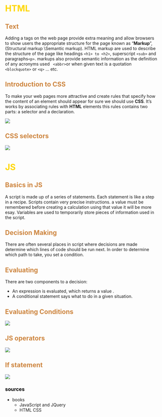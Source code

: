 # **<span style="color:gold">HTML</span>**
##  <span style="color:peru">Text</span>

Adding a tags on the web page provide extra meaning
and allow browsers to show users the
appropriate structure for the page known as “**Markup**”, (Structural markup \Semantic markup).
HTML markup are used to describe the structure of
the page like headings `<h1> to <h2>`, superscript `<sub>` and paragraphs`<p>`. markups also provide semantic information as the definition of any
acronyms used ` <abbr>`or  when given text is a quotation `<blockquote>`  or  `<q>` ... etc.

##  <span style="color:peru">Introduction to CSS</span>
To make your web pages more attractive and create rules that specify how the content of an element should appear for sure we should use **CSS**. It’s works by associating rules with **HTML** elements this rules contains two parts: a selector and a declaration.

![](https://www.tutorialrepublic.com/lib/images/css-selector.png)

##  <span style="color:peru"> CSS selectors</span>
![](https://i.pinimg.com/originals/bc/97/96/bc97965579512f8a6d2303934f599c65.png)


# **<span style="color:gold">JS</span>**

##  <span style="color:peru">  Basics in JS</span>
 
 A script is made up of a series of statements. Each
statement is like a step in a recipe.
Scripts contain very precise instructions. a value must be remembered
before creating a calculation using that value it will be more esay.
Variables are used to temporarily store pieces of
information used in the script.




##  <span style="color:peru">  Decision Making</span>
There are often several places in script where decisions are made 
determine which lines of code should be run next. In order to determine which path to take, you set a condition. 


##  <span style="color:peru">  Evaluating </span>
There are two components to a decision: 
-  An expression is evaluated, which returns a value .
- A conditional statement says what to do in a given situation.
##  <span style="color:peru">  Evaluating Conditions </span>
![](https://www.miltonmarketing.com/wp-content/uploads/2018/04/javascriptcomparisonoperatorsimage041.jpg)

##  <span style="color:peru">  JS operators  </span>
![](https://d2h0cx97tjks2p.cloudfront.net/blogs/wp-content/uploads/sites/2/2019/03/JavaScript-Operators.jpg)

##  <span style="color:peru">  If statement   </span>

![](https://cdn.programiz.com/sites/tutorial2program/files/js-if-else-if-statement_0.png)


###  <span style="color:black"> sources   </span>
 * books 
     * JavaScript and JQuery
    * HTML CSS